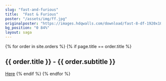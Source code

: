 ```yaml
---
slug: "fast-and-furious"
title:  "Fast & Furious"
poster: "/assets/img/ff.jpg"
originalposter: "https://images.hdqwalls.com/download/fast-8-df-1920x1080.jpg"
bg_position: "0 84%"
layout: saga
---
```

{% for order in site.orders %}
    {% if page.title == order.title %}
<h2>{{ order.title }} - {{ order.subtitle }}</h2>
<a href="{{ order.url }}">Here</a>
    {% endif %}
{% endfor %}

